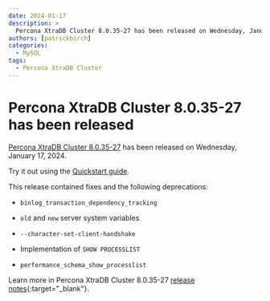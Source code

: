 ```yaml
---
date: 2024-01-17
description: >
  Percona XtraDB Cluster 8.0.35-27 has been released on Wednesday, January 17, 2024.
authors: [patrickbirch]
categories:
  - MySQL
tags:
  - Percona XtraDB Cluster
---
```


# Percona XtraDB Cluster 8.0.35-27 has been released

<!-- more -->

[Percona XtraDB Cluster 8.0.35-27](https://docs.percona.com/percona-xtradb-cluster/8.0/) has been released on Wednesday, January 17, 2024.

Try it out using the [Quickstart guide](https://docs.percona.com/percona-xtradb-cluster/8.0/quickstart-overview.html).

This release contained fixes and the following deprecations:

* `binlog_transaction_dependency_tracking`

* `old` and `new` server system variables

* `--character-set-client-handshake`

* Implementation of `SHOW PROCESSLIST`

* `performance_schema_show_processlist`

Learn more in Percona XtraDB Cluster 8.0.35-27 [release notes](https://docs.percona.com/percona-xtradb-cluster/8.0/release-notes/8.0.35-27.html){:target="_blank"}.

